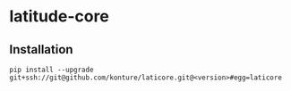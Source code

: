 # latitude-core

## Installation

`pip install --upgrade git+ssh://git@github.com/konture/laticore.git@<version>#egg=laticore`
